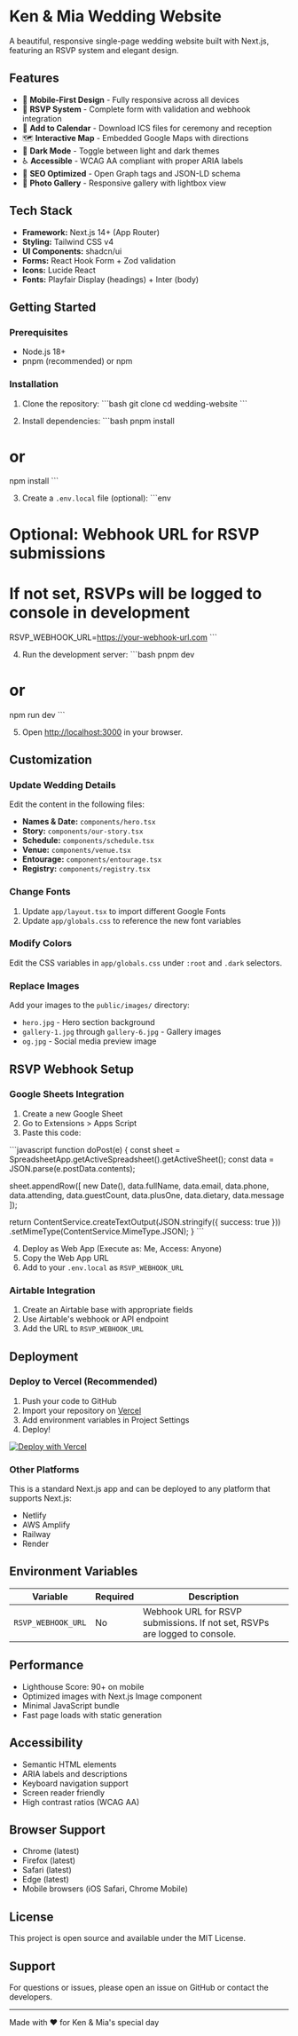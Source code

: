 # Ken & Mia Wedding Website

A beautiful, responsive single-page wedding website built with Next.js, featuring an RSVP system and elegant design.

## Features

- 📱 **Mobile-First Design** - Fully responsive across all devices
- 💌 **RSVP System** - Complete form with validation and webhook integration
- 📅 **Add to Calendar** - Download ICS files for ceremony and reception
- 🗺️ **Interactive Map** - Embedded Google Maps with directions
- 🎨 **Dark Mode** - Toggle between light and dark themes
- ♿ **Accessible** - WCAG AA compliant with proper ARIA labels
- 🚀 **SEO Optimized** - Open Graph tags and JSON-LD schema
- 📸 **Photo Gallery** - Responsive gallery with lightbox view

## Tech Stack

- **Framework:** Next.js 14+ (App Router)
- **Styling:** Tailwind CSS v4
- **UI Components:** shadcn/ui
- **Forms:** React Hook Form + Zod validation
- **Icons:** Lucide React
- **Fonts:** Playfair Display (headings) + Inter (body)

## Getting Started

### Prerequisites

- Node.js 18+ 
- pnpm (recommended) or npm

### Installation

1. Clone the repository:
\`\`\`bash
git clone <your-repo-url>
cd wedding-website
\`\`\`

2. Install dependencies:
\`\`\`bash
pnpm install
# or
npm install
\`\`\`

3. Create a `.env.local` file (optional):
\`\`\`env
# Optional: Webhook URL for RSVP submissions
# If not set, RSVPs will be logged to console in development
RSVP_WEBHOOK_URL=https://your-webhook-url.com
\`\`\`

4. Run the development server:
\`\`\`bash
pnpm dev
# or
npm run dev
\`\`\`

5. Open [http://localhost:3000](http://localhost:3000) in your browser.

## Customization

### Update Wedding Details

Edit the content in the following files:

- **Names & Date:** `components/hero.tsx`
- **Story:** `components/our-story.tsx`
- **Schedule:** `components/schedule.tsx`
- **Venue:** `components/venue.tsx`
- **Entourage:** `components/entourage.tsx`
- **Registry:** `components/registry.tsx`

### Change Fonts

1. Update `app/layout.tsx` to import different Google Fonts
2. Update `app/globals.css` to reference the new font variables

### Modify Colors

Edit the CSS variables in `app/globals.css` under `:root` and `.dark` selectors.

### Replace Images

Add your images to the `public/images/` directory:
- `hero.jpg` - Hero section background
- `gallery-1.jpg` through `gallery-6.jpg` - Gallery images
- `og.jpg` - Social media preview image

## RSVP Webhook Setup

### Google Sheets Integration

1. Create a new Google Sheet
2. Go to Extensions > Apps Script
3. Paste this code:

\`\`\`javascript
function doPost(e) {
  const sheet = SpreadsheetApp.getActiveSpreadsheet().getActiveSheet();
  const data = JSON.parse(e.postData.contents);
  
  sheet.appendRow([
    new Date(),
    data.fullName,
    data.email,
    data.phone,
    data.attending,
    data.guestCount,
    data.plusOne,
    data.dietary,
    data.message
  ]);
  
  return ContentService.createTextOutput(JSON.stringify({ success: true }))
    .setMimeType(ContentService.MimeType.JSON);
}
\`\`\`

4. Deploy as Web App (Execute as: Me, Access: Anyone)
5. Copy the Web App URL
6. Add to your `.env.local` as `RSVP_WEBHOOK_URL`

### Airtable Integration

1. Create an Airtable base with appropriate fields
2. Use Airtable's webhook or API endpoint
3. Add the URL to `RSVP_WEBHOOK_URL`

## Deployment

### Deploy to Vercel (Recommended)

1. Push your code to GitHub
2. Import your repository on [Vercel](https://vercel.com)
3. Add environment variables in Project Settings
4. Deploy!

[![Deploy with Vercel](https://vercel.com/button)](https://vercel.com/new)

### Other Platforms

This is a standard Next.js app and can be deployed to any platform that supports Next.js:
- Netlify
- AWS Amplify
- Railway
- Render

## Environment Variables

| Variable | Required | Description |
|----------|----------|-------------|
| `RSVP_WEBHOOK_URL` | No | Webhook URL for RSVP submissions. If not set, RSVPs are logged to console. |

## Performance

- Lighthouse Score: 90+ on mobile
- Optimized images with Next.js Image component
- Minimal JavaScript bundle
- Fast page loads with static generation

## Accessibility

- Semantic HTML elements
- ARIA labels and descriptions
- Keyboard navigation support
- Screen reader friendly
- High contrast ratios (WCAG AA)

## Browser Support

- Chrome (latest)
- Firefox (latest)
- Safari (latest)
- Edge (latest)
- Mobile browsers (iOS Safari, Chrome Mobile)

## License

This project is open source and available under the MIT License.

## Support

For questions or issues, please open an issue on GitHub or contact the developers.

---

Made with ❤️ for Ken & Mia's special day

